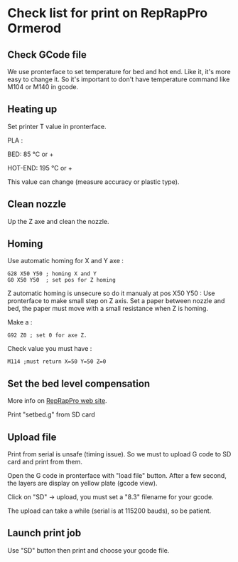 Check list for print on RepRapPro Ormerod
=========================================

Check GCode file 
----------------

We use pronterface to set temperature for bed and hot end. Like it, it's more 
easy to change it. So it's important to don't have temperature command like M104
or M140 in gcode.

Heating up
----------

Set printer T value in pronterface.

PLA : 

  BED: 85 &deg;C or +

  HOT-END: 195 &deg;C or +

This value can change (measure accuracy or plastic type).

Clean nozzle
------------

Up the Z axe and clean the nozzle.

Homing
------

Use automatic homing for X and Y axe : 

    G28 X50 Y50 ; homing X and Y
    G0 X50 Y50  ; set pos for Z homing

Z automatic homing is unsecure so do it manualy at pos X50 Y50 :
Use pronterface to make small step on Z axis. Set a paper between nozzle and
bed, the paper must move with a small resistance when Z is homing.

Make a :

    G92 Z0 ; set 0 for axe Z.

Check value you must have :

    M114 ;must return X=50 Y=50 Z=0

Set the bed level compensation
------------------------------

More info on [RepRapPro web site](http://www.reprappro.com/documentation/ormerod/axis-compensation/#Bed_Plane_Compensation). 

Print "setbed.g" from SD card

Upload file
-----------

Print from serial is unsafe (timing issue). So we must to upload G code to SD 
card and print from them.

Open the G code in pronterface with "load file" button. After a few second, the 
layers are display on yellow plate (gcode view).

Click on "SD" -> upload, you must set a "8.3" filename for your gcode.

The upload can take a while (serial is at 115200 bauds), so be patient.

Launch print job
----------------

Use "SD" button then print and choose your gcode file. 

 

